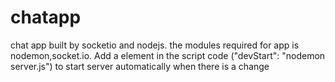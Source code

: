 # chatapp
chat app built by socketio and nodejs.
the modules required for app is nodemon,socket.io.
Add a element in the script code ("devStart": "nodemon server.js") to start server automatically when there is a change 
